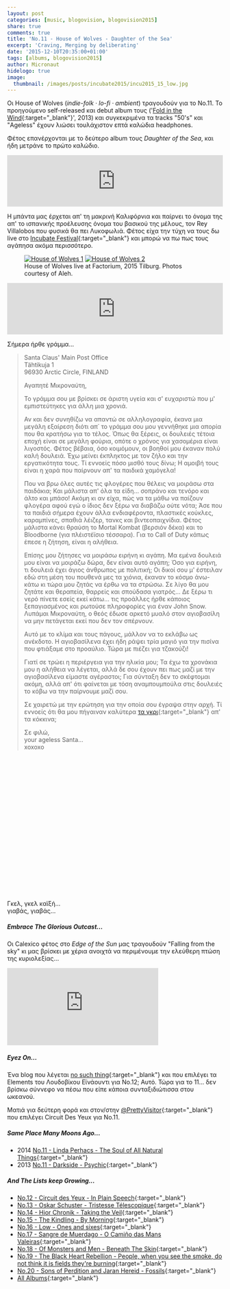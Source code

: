 ```yaml
---
layout: post
categories: [music, blogovision, blogovision2015]
share: true
comments: true
title: 'No.11 - House of Wolves - Daughter of the Sea'
excerpt: 'Craving, Merging by deliberating'
date: '2015-12-10T20:35:00+01:00'
tags: [albums, blogovision2015]
author: Micronaut
hidelogo: true
image:
  thumbnail: /images/posts/incubate2015/incu2015_15_low.jpg
---
```

Οι House of Wolves (*indie-folk · lo-fi · ambient*) τραγουδούν για το Νο.11. Το προηγούμενο self-released και debut album τους ('[Fold in the Wind](https://houseofwolves.bandcamp.com/album/fold-in-the-wind){:target="_blank"}', 2013) και συγκεκριμένα τα tracks "50's" και "Ageless" έχουν λιώσει τουλάχιστον επτά καλώδια headphones. 

Φέτος επανέρχονται με το δεύτερο album τους *Daughter of the Sea*, και ήδη μετράνε το πρώτο καλώδιο.

<iframe style="border: 0; width: 100%; height: 120px;" src="https://bandcamp.com/EmbeddedPlayer/album=2118319713/size=large/bgcol=ffffff/linkcol=0687f5/tracklist=false/artwork=small/track=1689036484/transparent=true/" seamless><a href="http://houseofwolves.bandcamp.com/album/daughter-of-the-sea">Daughter of the Sea by House of Wolves</a></iframe>

H μπάντα μας έρχεται απ' τη μακρινή Καλιφόρνια και παίρνει το όνομα της απ' το ισπανικής προέλευσης όνομα του βασικού της μέλους, τον Rey Villalobos που φυσικά θα πει Λυκοφωλιά. Φέτος είχα την τύχη να τους δω live στο [Incubate Festival](/music/review/incubate-2015/){:target="_blank"} και μπορώ να πω πως τους αγάπησα ακόμα περισσότερο. 

<div class="invisible">
<figure class="half">
	<a href="{{ site.external_data_url }}/images/posts/incubate2015/incu2015_14.jpg"><img src="about:blank" data-src="{{ site.external_data_url }}/images/posts/incubate2015/incu2015_14_low.jpg" alt="House of Wolves 1" /></a>
	<a href="{{ site.external_data_url }}/images/posts/incubate2015/incu2015_15.jpg"><img src="about:blank" data-src="{{ site.external_data_url }}/images/posts/incubate2015/incu2015_15_low.jpg" alt="House of Wolves 2" /></a>
	<figcaption>House of Wolves live at Factorium, 2015 Tilburg. Photos courtesy of Aleh.</figcaption>
</figure>
</div>

<iframe style="border: 0; width: 100%; height: 120px;" src="https://bandcamp.com/EmbeddedPlayer/album=2118319713/size=large/bgcol=ffffff/linkcol=0687f5/tracklist=false/artwork=small/track=2124037142/transparent=true/" seamless><a href="http://houseofwolves.bandcamp.com/album/daughter-of-the-sea">Daughter of the Sea by House of Wolves</a></iframe>

 Σήμερα ήρθε γράμμα...
 
>  Santa Claus' Main Post Office<br/>
>  Tähtikuja 1<br/>
>  96930 Arctic Circle, FINLAND<br/>
>
>  Αγαπητέ Μικροναύτη,<br/>
>
> Το γράμμα σου με βρίσκει σε άριστη υγεία και σ' ευχαριστώ που μ' εμπιστεύτηκες για άλλη μια  χρονιά.
>
>Αν και δεν συνηθίζω να απαντώ σε αλληλογραφία, έκανα μια μεγάλη εξαίρεση διότι απ΄ το γράμμα σου μου γεννήθηκε μια απορία που θα κρατήσω για το τέλος. Όπως θα ξέρεις, οι δουλειές τέτοια εποχή είναι σε μεγάλη φούρια, οπότε ο χρόνος για χασομέρια είναι λιγοστός. Φέτος βέβαια, όσο κοιμόμουν, οι βοηθοί μου έκαναν πολύ καλή δουλειά. Έχω μείνει έκπληκτος με τον ζήλο και την εργατικότητα τους. Τί εννοείς πόσο μισθό τους δίνω; H αμοιβή τους είναι η χαρά που παίρνουν απ' τα παιδικά χαμόγελα!
>
>Που να βρω όλες αυτές τις φλογέρες που θέλεις να μοιράσω στα παιδάκια; Και μάλιστα απ' όλα τα είδη… σοπράνο και τενόρο και άλτο και μπάσο! Ακόμη κι αν είχα, πώς να τα μάθω να παίζουν φλογέρα αφού εγώ ο ίδιος δεν ξέρω να διαβάζω ούτε νότα; Άσε που τα παιδιά σήμερα έχουν άλλα ενδιαφέροντα, πλαστικές κούκλες, καραμπίνες, σπαθιά λέιζερ, τανκς και βιντεοπαιχνίδια. Φέτος μάλιστα κάνει θραύση το Mortal Kombat (βερσιόν δέκα) και το  Bloodborne (για πλέιστέϊσιο τέσσαρα). Για το Call of Duty  κάπως έπεσε η ζήτηση, είναι η αλήθεια. 
>
>Επίσης μου ζήτησες να μοιράσω ειρήνη κι αγάπη. Μα εμένα δουλειά μου είναι να μοιράζω δώρα, δεν είναι αυτό αγάπη; Όσο για ειρήνη, τι δουλειά έχει άγιος άνθρωπος με πολιτική; Οι δικοί σου μ' έστειλαν εδώ στη μέση του πουθενά μες τα χιόνια, έκαναν το κόσμο άνω-κάτω κι τώρα μου ζητάς να έρθω να τα στρώσω. Σε λίγο θα μου ζητάτε και θεραπεία, θαρρείς και σπούδασα γιατρός... Δε ξέρω τι νερό πίνετε εσείς εκεί κάτω… τις προάλλες ήρθε κάποιος ξεπαγιασμένος και ρωτούσε πληροφορίες για έναν John Snow. Λυπάμαι Μικροναύτη, ο θεός έδωσε αρκετό μυαλό στον αγιοβασίλη να μην πετάγεται εκεί που δεν τον σπέρνουν.
>
>Αυτό με το κλίμα και τους πάγους, μάλλον να το εκλάβω ως ανέκδοτο. Η αγιοβασίλενα έχει ήδη ράψει τρία μαγιό για την πισίνα που φτιάξαμε στο προαύλιο. Τώρα με πιέζει για τζακούζι!
>
>Γιατί σε τρώει η περιέργεια για την ηλικία μου; Τα έχω τα χρονάκια μου η αλήθεια να λέγεται, αλλά δε σου έχουν πει πως μαζί με την αγιοβασίλενα είμαστε αγέραστοι; Για σύνταξη δεν το σκέφτομαι ακόμη, αλλά απ' ότι φαίνεται με τόση αναμπουμπούλα στις δουλειές το κόβω να την παίρνουμε μαζί σου.
>
>Σε χαιρετώ με την ερώτηση για την οποία σου έγραψα στην αρχή. Τί εννοείς ότι θα μου πήγαιναν καλύτερα [τα γκρι](https://www.youtube.com/watch?v=aCXeykT38SM){:target="_blank"} απ' τα κόκκινα;
>
> Σε φιλώ, <br/>
> your ageless Santa...<br/>
> xoxoxo

 <div class="invisible">
<figure class="center">
	<iframe width="70%" height="320" src="about:blank" data-src="http://www.youtube.com/embed/iG8RwX_HnB0" frameborder="0">&nbsp;</iframe>
</figure>
</div>

<div class="central-quote">Γκελ, γκελ καϊξή...<br/>γιαβάς, γιαβάς...</div>

<div class="text-divider"></div>

##### Embrace The Glorious Outcast...

Οι Calexico φέτος στο *Edge of the Sun* μας τραγουδούν "Falling from the sky" κι μας βρίσκει με χέρια ανοιχτά να περιμένουμε την ελεύθερη πτώση της κυριολεξίας...

<iframe width="70%" height="180" scrolling="no" frameborder="no" src="https://w.soundcloud.com/player/?url=https%3A//api.soundcloud.com/tracks/192081325&amp;auto_play=false&amp;hide_related=false&amp;show_comments=true&amp;show_user=true&amp;show_reposts=false&amp;visual=true">&nbsp;</iframe>

<div class="text-divider"></div>

##### <i class="fa fa-hand-o-right"></i> Eyez Οn...

Ένα blog που λέγεται [no such thing](http://nosuch-thing.tumblr.com/post/134813927100){:target="_blank"} και που επιλέγει τα Elements του Λουδοβίκου Εϊνάουντι για Νο.12; Αυτό. Τώρα για το 11... δεν βρίσκω σύννεφο να πέσω που είπε κάποια συνταξιδιώτισσα στου ωκεανού.

Ματιά για δεύτερη φορά και στον/στην [@PrettyVisitor](http://thevisitorsarepretty.blogspot.gr/2015/12/11-circuit-des-yeux-in-plain-speech.html){:target="_blank"} που επιλέγει Circuit Des Yeux για Νο.11.

##### <i class="fa fa-hand-o-right"></i> Same Place Many Moons Ago...

* 2014 [No.11 - Linda Perhacs - The Soul of All Natural Things](/music/blogovision/blogovision2014/blogovision2014-no11/){:target="_blank"}
* 2013 [No.11 - Darkside - Psychic](/music/blogovision/blogovision2013/blogovision2013-no11/){:target="_blank"}

##### <i class="fa fa-hand-o-right"></i> And The Lists keep Growing...

* [No.12 - Circuit des Yeux - In Plain Speech](/music/blogovision/blogovision2015/blogovision2015-no12/){:target="_blank"}
* [No.13 - Oskar Schuster - Tristesse Télescopique](/music/blogovision/blogovision2015/blogovision2015-no13/){:target="_blank"}
* [No.14 - Hior Chronik - Taking the Veil](/music/blogovision/blogovision2015/blogovision2015-no14/){:target="_blank"}
* [No.15 - The Kindling - By Morning](/music/blogovision/blogovision2015/blogovision2015-no15/){:target="_blank"}
* [No.16 - Low - Ones and sixes](/music/blogovision/blogovision2015/blogovision2015-no16/){:target="_blank"}
* [No.17 - Sangre de Muerdago - O Camiño das Mans Valeiras](/music/blogovision/blogovision2015/blogovision2015-no17/){:target="_blank"}
* [No.18 - Of Monsters and Men - Beneath The Skin](/music/blogovision/blogovision2015/blogovision2015-no18/){:target="_blank"}
* [No.19 - The Black Heart Rebellion - People, when you see the smoke, do not think it is fields they're burning](/music/blogovision/blogovision2015/blogovision2015-no19/){:target="_blank"}
* [No.20 - Sons of Perdition and Jaran Hereid - Fossils](/music/blogovision/blogovision2015/blogovision2015-no20/){:target="_blank"}
* [All Albums](/music/albums/2015/){:target="_blank"}